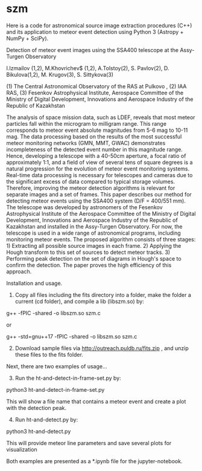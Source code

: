 # szm
Here is a code for astronomical source image extraction procedures (C++) and its application to meteor event detection using Python 3 (Astropy + NumPy + SciPy). 

Detection of meteor event images using the SSA400 telescope at the Assy-Turgen Observatory

I.Izmailov (1,2), M.Khovrichev$ (1,2), A.Tolstoy(2), S. Pavlov(2), D. Bikulova(1,2), M. Krugov(3), S. Sittykova(3)

(1) The Central Astronomical Observatory of the RAS at Pulkovo , 
(2) IAA RAS, 
(3) Fesenkov Astrophysical Institute, Aerospace Committee of the Ministry of Digital Development, Innovations and Aerospace Industry of the Republic of Kazakhstan


The analysis of space mission data, such as LDEF, reveals that most meteor particles fall within the microgram to milligram range. This range corresponds to meteor event absolute magnitudes from 5-6 mag to 10-11 mag. The data processing based on the results of the most successful meteor monitoring networks (GMN, MMT, GWAC) demonstrates incompleteness of the detected event number in this magnitude range. Hence, developing a telescope with a 40-50cm aperture, a focal ratio of approximately 1:1, and a field of view of several tens of square degrees is a natural progression for the evolution of meteor event monitoring systems. Real-time data processing is necessary for telescopes and cameras due to the significant excess of data compared to typical storage volumes. Therefore, improving the meteor detection algorithms is relevant for separate images and a set of frames. This paper describes our method for detecting meteor events using the SSA400 system (D/F = 400/551 mm). The telescope was developed by astronomers of the Fesenkov Astrophysical Institute of the Aerospace Committee of the Ministry of Digital Development, Innovations and Aerospace Industry of the Republic of Kazakhstan and installed in the Assy-Turgen Observatory. For now, the telescope is used in a wide range of astronomical programs, including monitoring meteor events. The proposed algorithm consists of three stages: 1) Extracting all possible source images in each frame. 2) Applying the Hough transform to this set of sources to detect meteor tracks. 3) Performing peak detection on the set of diagrams in Hough's space to confirm the detection. The paper proves the high efficiency of this approach.

Installation and usage.

1. Copy all files including the fits directory into a folder, make the folder a current (cd folder), and compile a lib (libszm.so) by: 

g++ -fPIC -shared -o libszm.so szm.c

or

g++ -std=gnu++17 -fPIC -shared -o libszm.so szm.c

2. Download sample files via http://outreach.puldb.ru/fits.zip , and unzip these files to the fits folder.

Next, there are two examples of usage...

3. Run the ht-and-detect-in-frame-set.py by:

python3 ht-and-detect-in-frame-set.py

This will show a file name that contains a meteor event and create a plot with the detection peak.

4. Run ht-and-detect.py by:

python3 ht-and-detect.py

This will provide meteor line parameters and save several plots for visualization

Both examples are presented as a *.ipynb file for the jupyter-notebook.
